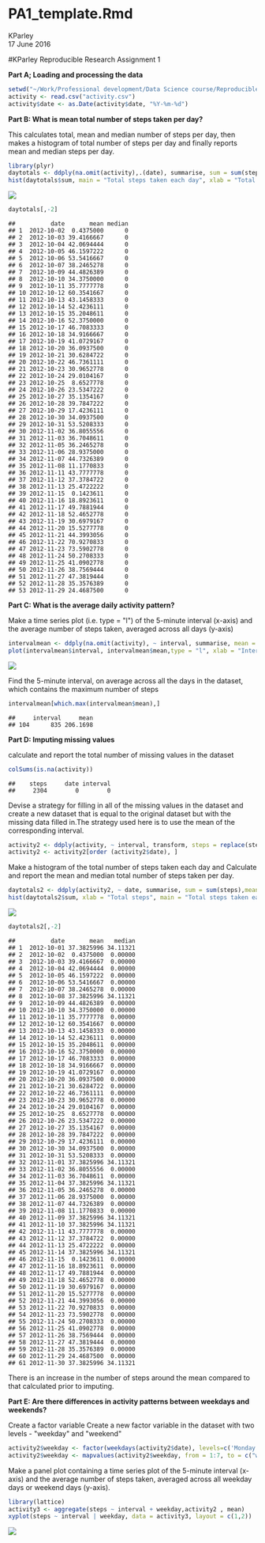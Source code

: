 # PA1_template.Rmd
KParley  
17 June 2016  

#KParley Reproducible Research Assignment 1


**Part A; Loading and processing the data**



```r
setwd("~/Work/Professional development/Data Science course/Reproducible Research")
activity <- read.csv("activity.csv")
activity$date <- as.Date(activity$date, "%Y-%m-%d")
```




**Part B: What is mean total number of steps taken per day?**


This calculates total, mean and median number of steps per day, then makes a histogram of total number of steps per day and finally reports mean and median steps per day.



```r
library(plyr)
daytotals <- ddply(na.omit(activity),.(date), summarise, sum = sum(steps),mean = mean(steps), median = median(steps))
hist(daytotals$sum, main = "Total steps taken each day", xlab = "Total steps", ylab = "Frequency")
```

![](PA1_template_files/figure-html/unnamed-chunk-2-1.png)<!-- -->

```r
daytotals[,-2]
```

```
##          date       mean median
## 1  2012-10-02  0.4375000      0
## 2  2012-10-03 39.4166667      0
## 3  2012-10-04 42.0694444      0
## 4  2012-10-05 46.1597222      0
## 5  2012-10-06 53.5416667      0
## 6  2012-10-07 38.2465278      0
## 7  2012-10-09 44.4826389      0
## 8  2012-10-10 34.3750000      0
## 9  2012-10-11 35.7777778      0
## 10 2012-10-12 60.3541667      0
## 11 2012-10-13 43.1458333      0
## 12 2012-10-14 52.4236111      0
## 13 2012-10-15 35.2048611      0
## 14 2012-10-16 52.3750000      0
## 15 2012-10-17 46.7083333      0
## 16 2012-10-18 34.9166667      0
## 17 2012-10-19 41.0729167      0
## 18 2012-10-20 36.0937500      0
## 19 2012-10-21 30.6284722      0
## 20 2012-10-22 46.7361111      0
## 21 2012-10-23 30.9652778      0
## 22 2012-10-24 29.0104167      0
## 23 2012-10-25  8.6527778      0
## 24 2012-10-26 23.5347222      0
## 25 2012-10-27 35.1354167      0
## 26 2012-10-28 39.7847222      0
## 27 2012-10-29 17.4236111      0
## 28 2012-10-30 34.0937500      0
## 29 2012-10-31 53.5208333      0
## 30 2012-11-02 36.8055556      0
## 31 2012-11-03 36.7048611      0
## 32 2012-11-05 36.2465278      0
## 33 2012-11-06 28.9375000      0
## 34 2012-11-07 44.7326389      0
## 35 2012-11-08 11.1770833      0
## 36 2012-11-11 43.7777778      0
## 37 2012-11-12 37.3784722      0
## 38 2012-11-13 25.4722222      0
## 39 2012-11-15  0.1423611      0
## 40 2012-11-16 18.8923611      0
## 41 2012-11-17 49.7881944      0
## 42 2012-11-18 52.4652778      0
## 43 2012-11-19 30.6979167      0
## 44 2012-11-20 15.5277778      0
## 45 2012-11-21 44.3993056      0
## 46 2012-11-22 70.9270833      0
## 47 2012-11-23 73.5902778      0
## 48 2012-11-24 50.2708333      0
## 49 2012-11-25 41.0902778      0
## 50 2012-11-26 38.7569444      0
## 51 2012-11-27 47.3819444      0
## 52 2012-11-28 35.3576389      0
## 53 2012-11-29 24.4687500      0
```




**Part C: What is the average daily activity pattern?**


Make a time series plot (i.e. type = "l") of the 5-minute interval (x-axis) and the average number of steps taken, averaged across all days (y-axis)



```r
intervalmean <- ddply(na.omit(activity), ~ interval, summarise, mean = mean(steps))
plot(intervalmean$interval, intervalmean$mean,type = "l", xlab = "Interval", main = "Mean steps per interval acrosss all days", ylab = "Mean steps")
```

![](PA1_template_files/figure-html/unnamed-chunk-3-1.png)<!-- -->


Find the 5-minute interval, on average across all the days in the dataset, which contains the maximum number of steps


```r
intervalmean[which.max(intervalmean$mean),]
```

```
##     interval     mean
## 104      835 206.1698
```




**Part D: Imputing missing values**


calculate and report the total number of missing values in the dataset



```r
colSums(is.na(activity))
```

```
##    steps     date interval 
##     2304        0        0
```


Devise a strategy for filling in all of the missing values in the dataset and create a new dataset that is equal to the original dataset but with the missing data filled in.The strategy used here is to use the mean of the corresponding interval.



```r
activity2 <- ddply(activity, ~ interval, transform, steps = replace(steps, is.na(steps), mean(steps, na.rm = TRUE)))
activity2 <- activity2[order (activity2$date), ]
```


Make a histogram of the total number of steps taken each day and Calculate and report the mean and median total number of steps taken per day.



```r
daytotals2 <- ddply(activity2, ~ date, summarise, sum = sum(steps),mean = mean(steps), median = median(steps))
hist(daytotals2$sum, xlab = "Total steps", main = "Total steps taken each day", ylab = "Frequency")
```

![](PA1_template_files/figure-html/unnamed-chunk-7-1.png)<!-- -->

```r
daytotals2[,-2]
```

```
##          date       mean   median
## 1  2012-10-01 37.3825996 34.11321
## 2  2012-10-02  0.4375000  0.00000
## 3  2012-10-03 39.4166667  0.00000
## 4  2012-10-04 42.0694444  0.00000
## 5  2012-10-05 46.1597222  0.00000
## 6  2012-10-06 53.5416667  0.00000
## 7  2012-10-07 38.2465278  0.00000
## 8  2012-10-08 37.3825996 34.11321
## 9  2012-10-09 44.4826389  0.00000
## 10 2012-10-10 34.3750000  0.00000
## 11 2012-10-11 35.7777778  0.00000
## 12 2012-10-12 60.3541667  0.00000
## 13 2012-10-13 43.1458333  0.00000
## 14 2012-10-14 52.4236111  0.00000
## 15 2012-10-15 35.2048611  0.00000
## 16 2012-10-16 52.3750000  0.00000
## 17 2012-10-17 46.7083333  0.00000
## 18 2012-10-18 34.9166667  0.00000
## 19 2012-10-19 41.0729167  0.00000
## 20 2012-10-20 36.0937500  0.00000
## 21 2012-10-21 30.6284722  0.00000
## 22 2012-10-22 46.7361111  0.00000
## 23 2012-10-23 30.9652778  0.00000
## 24 2012-10-24 29.0104167  0.00000
## 25 2012-10-25  8.6527778  0.00000
## 26 2012-10-26 23.5347222  0.00000
## 27 2012-10-27 35.1354167  0.00000
## 28 2012-10-28 39.7847222  0.00000
## 29 2012-10-29 17.4236111  0.00000
## 30 2012-10-30 34.0937500  0.00000
## 31 2012-10-31 53.5208333  0.00000
## 32 2012-11-01 37.3825996 34.11321
## 33 2012-11-02 36.8055556  0.00000
## 34 2012-11-03 36.7048611  0.00000
## 35 2012-11-04 37.3825996 34.11321
## 36 2012-11-05 36.2465278  0.00000
## 37 2012-11-06 28.9375000  0.00000
## 38 2012-11-07 44.7326389  0.00000
## 39 2012-11-08 11.1770833  0.00000
## 40 2012-11-09 37.3825996 34.11321
## 41 2012-11-10 37.3825996 34.11321
## 42 2012-11-11 43.7777778  0.00000
## 43 2012-11-12 37.3784722  0.00000
## 44 2012-11-13 25.4722222  0.00000
## 45 2012-11-14 37.3825996 34.11321
## 46 2012-11-15  0.1423611  0.00000
## 47 2012-11-16 18.8923611  0.00000
## 48 2012-11-17 49.7881944  0.00000
## 49 2012-11-18 52.4652778  0.00000
## 50 2012-11-19 30.6979167  0.00000
## 51 2012-11-20 15.5277778  0.00000
## 52 2012-11-21 44.3993056  0.00000
## 53 2012-11-22 70.9270833  0.00000
## 54 2012-11-23 73.5902778  0.00000
## 55 2012-11-24 50.2708333  0.00000
## 56 2012-11-25 41.0902778  0.00000
## 57 2012-11-26 38.7569444  0.00000
## 58 2012-11-27 47.3819444  0.00000
## 59 2012-11-28 35.3576389  0.00000
## 60 2012-11-29 24.4687500  0.00000
## 61 2012-11-30 37.3825996 34.11321
```


There is an increase in the number of steps around the mean compared to that calculated prior to imputing.


**Part E: Are there differences in activity patterns between weekdays and weekends?**


Create a factor variable Create a new factor variable in the dataset with two levels - "weekday" and "weekend" 



```r
activity2$weekday <- factor(weekdays(activity2$date), levels=c('Monday','Tuesday','Wednesday','Thursday','Friday', 'Saturday', 'Sunday'), labels= 1:7)
activity2$weekday <- mapvalues(activity2$weekday, from = 1:7, to = c("weekday", "weekday","weekday","weekday","weekday", "weekend","weekend"))
```


Make a panel plot containing a time series plot of the 5-minute interval (x-axis) and the average number of steps taken, averaged across all weekday days or weekend days (y-axis). 



```r
library(lattice)
activity3 <- aggregate(steps ~ interval + weekday,activity2 , mean)
xyplot(steps ~ interval | weekday, data = activity3, layout = c(1,2))
```

![](PA1_template_files/figure-html/unnamed-chunk-9-1.png)<!-- -->


